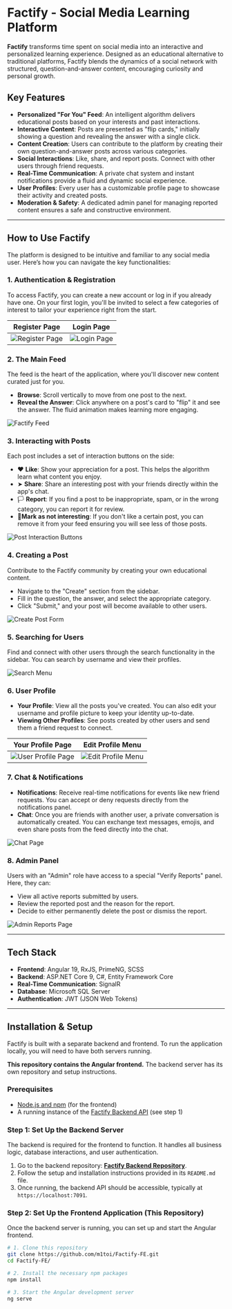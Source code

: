 # Factify - Social Media Learning Platform

**Factify** transforms time spent on social media into an interactive and personalized learning experience. Designed as an educational alternative to traditional platforms, Factify blends the dynamics of a social network with structured, question-and-answer content, encouraging curiosity and personal growth.

##  Key Features

-   **Personalized "For You" Feed**: An intelligent algorithm delivers educational posts based on your interests and past interactions.
-   **Interactive Content**: Posts are presented as "flip cards," initially showing a question and revealing the answer with a single click.
-   **Content Creation**: Users can contribute to the platform by creating their own question-and-answer posts across various categories.
-   **Social Interactions**: Like, share, and report posts. Connect with other users through friend requests.
-   **Real-Time Communication**: A private chat system and instant notifications provide a fluid and dynamic social experience.
-   **User Profiles**: Every user has a customizable profile page to showcase their activity and created posts.
-   **Moderation & Safety**: A dedicated admin panel for managing reported content ensures a safe and constructive environment.

---

##  How to Use Factify

The platform is designed to be intuitive and familiar to any social media user. Here’s how you can navigate the key functionalities:

### 1. Authentication & Registration

To access Factify, you can create a new account or log in if you already have one. On your first login, you'll be invited to select a few categories of interest to tailor your experience right from the start.

| Register Page                               | Login Page                               |
| ------------------------------------------- | ---------------------------------------- |
| ![Register Page](readme_images/register_page.png) | ![Login Page](readme_images/login_page.png) |

### 2. The Main Feed

The feed is the heart of the application, where you'll discover new content curated just for you.

-   **Browse**: Scroll vertically to move from one post to the next.
-   **Reveal the Answer**: Click anywhere on a post's card to "flip" it and see the answer. The fluid animation makes learning more engaging.

![Factify Feed](readme_images/home.gif)

### 3. Interacting with Posts

Each post includes a set of interaction buttons on the side:

-   ❤️ **Like**: Show your appreciation for a post. This helps the algorithm learn what content you enjoy.
-   ➤ **Share**: Share an interesting post with your friends directly within the app's chat.
-   🏳️ **Report**: If you find a post to be inappropriate, spam, or in the wrong category, you can report it for review.
-   🚫**Mark as not interesting**: If you don't like a certain post, you can remove it from your feed ensuring you will see less of those posts.    

![Post Interaction Buttons](readme_images/interactions.gif)

### 4. Creating a Post

Contribute to the Factify community by creating your own educational content.

-   Navigate to the "Create" section from the sidebar.
-   Fill in the question, the answer, and select the appropriate category.
-   Click "Submit," and your post will become available to other users.

![Create Post Form](readme_images/createpost.png)

### 5. Searching for Users

Find and connect with other users through the search functionality in the sidebar. You can search by username and view their profiles.

![Search Menu](readme_images/search1.png)

### 6. User Profile

-   **Your Profile**: View all the posts you've created. You can also edit your username and profile picture to keep your identity up-to-date.
-   **Viewing Other Profiles**: See posts created by other users and send them a friend request to connect.

| Your Profile Page                               | Edit Profile Menu                               |
| ----------------------------------------------- | ----------------------------------------------- |
| ![User Profile Page](readme_images/user.png) | ![Edit Profile Menu](readme_images/useredit.png) |

### 7. Chat & Notifications

-   **Notifications**: Receive real-time notifications for events like new friend requests. You can accept or deny requests directly from the notifications panel.
-   **Chat**: Once you are friends with another user, a private conversation is automatically created. You can exchange text messages, emojis, and even share posts from the feed directly into the chat.

![Chat Page](readme_images/chat.png)

### 8. Admin Panel

Users with an "Admin" role have access to a special "Verify Reports" panel. Here, they can:
-   View all active reports submitted by users.
-   Review the reported post and the reason for the report.
-   Decide to either permanently delete the post or dismiss the report.

![Admin Reports Page](readme_images/admin.png)

---

## Tech Stack

-   **Frontend**: Angular 19, RxJS, PrimeNG, SCSS
-   **Backend**: ASP.NET Core 9, C#, Entity Framework Core
-   **Real-Time Communication**: SignalR
-   **Database**: Microsoft SQL Server
-   **Authentication**: JWT (JSON Web Tokens)

---

## Installation & Setup

Factify is built with a separate backend and frontend. To run the application locally, you will need to have both servers running.

**This repository contains the Angular frontend.** The backend server has its own repository and setup instructions.

### Prerequisites

-   [Node.js and npm](https://nodejs.org/en) (for the frontend)
-   A running instance of the [Factify Backend API](https://github.com/m1toi/Factify-BE) (see step 1)

### Step 1: Set Up the Backend Server

The backend is required for the frontend to function. It handles all business logic, database interactions, and user authentication.

1.  Go to the backend repository: **[Factify Backend Repository](https://github.com/m1toi/Factify-BE)**.
2.  Follow the setup and installation instructions provided in its `README.md` file.
3.  Once running, the backend API should be accessible, typically at `https://localhost:7091`.

### Step 2: Set Up the Frontend Application (This Repository)

Once the backend server is running, you can set up and start the Angular frontend.

```bash
# 1. Clone this repository
git clone https://github.com/m1toi/Factify-FE.git  
cd Factify-FE/

# 2. Install the necessary npm packages
npm install

# 3. Start the Angular development server
ng serve
